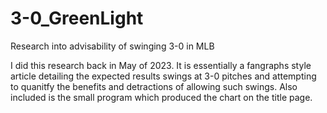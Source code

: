 # 3-0_GreenLight
Research into advisability of swinging 3-0 in MLB

I did this research back in May of 2023. It is essentially a fangraphs style article detailing the expected results swings at 3-0 pitches and attempting to quanitfy the benefits and detractions of allowing such swings. Also included is the small program which produced the chart on the title page.
